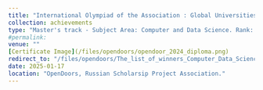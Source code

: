 ```yaml
---
title: "International Olympiad of the Association : Global Universities , Olympiad "
collection: achievements
type: "Master's track - Subject Area: Computer and Data Science. Rank: 23 , Status: Winner"
#permalink: 
venue: ""
[Certificate Image](/files/opendoors/opendoor_2024_diploma.png)
redirect_to: "/files/opendoors/The_list_of_winners_Computer_Data_Science_2025.pdf"
date: 2025-01-17
location: "OpenDoors, Russian Scholarsip Project Association."
---
```


